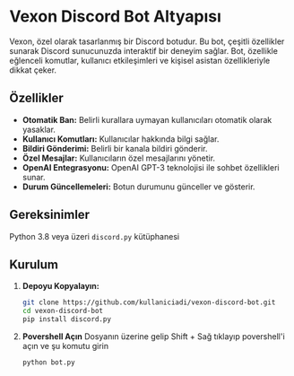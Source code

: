 # Vexon Discord Bot Altyapısı

Vexon, özel olarak tasarlanmış bir Discord botudur. Bu bot, çeşitli özellikler sunarak Discord sunucunuzda interaktif bir deneyim sağlar. Bot, özellikle eğlenceli komutlar, kullanıcı etkileşimleri ve kişisel asistan özellikleriyle dikkat çeker.

## Özellikler

- **Otomatik Ban:** Belirli kurallara uymayan kullanıcıları otomatik olarak yasaklar.
- **Kullanıcı Komutları:** Kullanıcılar hakkında bilgi sağlar.
- **Bildiri Gönderimi:** Belirli bir kanala bildiri gönderir.
- **Özel Mesajlar:** Kullanıcıların özel mesajlarını yönetir.
- **OpenAI Entegrasyonu:** OpenAI GPT-3 teknolojisi ile sohbet özellikleri sunar.
- **Durum Güncellemeleri:** Botun durumunu günceller ve gösterir.

## Gereksinimler

  Python 3.8 veya üzeri
  `discord.py` kütüphanesi

## Kurulum

1. **Depoyu Kopyalayın:**
   ```bash
   git clone https://github.com/kullaniciadi/vexon-discord-bot.git
   cd vexon-discord-bot
   pip install discord.py
2. **Povershell Açın**
   Dosyanın üzerine gelip Shift + Sağ tıklayıp povershell'i açın ve şu komutu girin
   ```bash
   python bot.py
